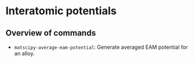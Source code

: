 # Interatomic potentials

## Overview of commands

* `matscipy-average-eam-potential`: Generate averaged EAM potential for an alloy.